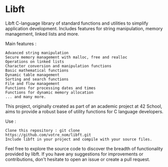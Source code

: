 # Libft
Libft  C-language library of standard functions and utilities to simplify application development. Includes features for string manipulation, memory management, linked lists and more.

Main features :

    Advanced string manipulation
    Secure memory management with malloc, free and realloc
    Operations on linked lists
    Character conversion and manipulation functions
    Basic mathematical functions
    Dynamic table management
    Sorting and search functions
    File and flow management
    Functions for processing dates and times
    Functions for dynamic memory allocation
    ... and many more.

This project, originally created as part of an academic project at 42 School, aims to provide a robust base of utility functions for C language developers.

Use :

    Clone this repository : git clone https://github.com/votre_nom/libft.git
    Include libft in your project and compile with your source files.

Feel free to explore the source code to discover the breadth of functionality provided by libft. If you have any suggestions for improvements or contributions, don't hesitate to open an issue or create a pull request.
